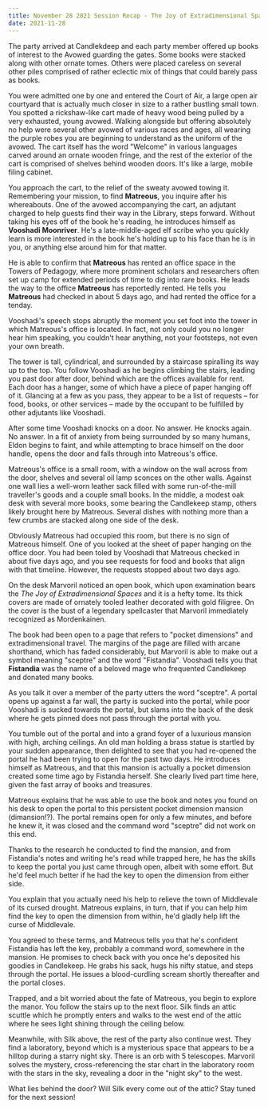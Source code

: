```yaml
---
title: November 28 2021 Session Recap - The Joy of Extradimensional Spaces
date: 2021-11-28
---
```


The party arrived at Candlekdeep and each party member offered up books of interest to the Avowed guarding the gates. Some books were stacked along with other ornate tomes. Others were placed careless on several other piles comprised of rather eclectic mix of things that could barely pass as books. 

You were admitted one by one and entered the Court of Air, a large open air courtyard that is actually much closer in size to a rather bustling small town. You spotted a rickshaw-like cart made of heavy wood being pulled by a very exhausted, young avowed. Walking alongside but offering absolutely no help were several other avowed of various races and ages, all wearing the purple robes you are beginning to understand as the uniform of the avowed. The cart itself has the word "Welcome" in various languages carved around an ornate wooden fringe, and the rest of the exterior of the cart is comprised of shelves behind wooden doors. It's like a large, mobile filing cabinet. 

You approach the cart, to the relief of the sweaty avowed towing it. Remembering your mission, to find **Matreous**, you inquire after his whereabouts. One of the avowed accompanying the cart, an adjutant charged to help guests find their way in the Library, steps forward. Without taking his eyes off of the book he's reading, he introduces himself as **Vooshadi Moonriver**. He's a late-middle-aged elf scribe who you quickly learn is more interested in the book he's holding up to his face than he is in you, or anything else around him for that matter. 

He is able to confirm that **Matreous** has rented an office space in the Towers of Pedagogy, where more prominent scholars and researchers often set up camp for extended periods of time to dig into rare books. He leads the way to the office **Matreous** has reportedly rented. He tells you **Matreous** had checked in about 5 days ago, and had rented the office for a tenday. 

Vooshadi's speech stops abruptly the moment you set foot into the tower in which Matreous's office is located. In fact, not only could you no longer hear him speaking, you couldn't hear anything, not your footsteps, not even your own breath. 

The tower is tall, cylindrical, and surrounded by a staircase spiralling its way up to the top. You follow Vooshadi as he begins climbing the stairs, leading you past door after door, behind which are the offices available for rent. Each door has a hanger, some of which have a piece of paper hanging off of it. Glancing at a few as you pass, they appear to be a list of requests – for food, books, or other services – made by the occupant to be fulfilled by other adjutants like Vooshadi. 

After some time Vooshadi knocks on a door. No answer. He knocks again. No answer. In a fit of anxiety from being surrounded by so many humans, Eldon begins to faint, and while attempting to brace himself on the door handle, opens the door and falls through into Matreous's office. 

Matreous's office is a small room, with a window on the wall across from the door, shelves and several oil lamp sconces on the other walls. Against one wall lies a well-worn leather sack filled with some run-of-the-mill traveller's goods and a couple small books. In the middle, a modest oak desk with several more books, some bearing the Candlekeep stamp, others likely brought here by Matreous. Several dishes with nothing more than a few crumbs are stacked along one side of the desk. 

Obviously Matreous had occupied this room, but there is no sign of Matreous himself. One of you looked at the sheet of paper hanging on the office door. You had been toled by Vooshadi that  Matreous checked in about five days ago, and you see requests for food and books that align with that timeline. However, the requests stopped about two days ago. 

On the desk Marvoril noticed an open book, which upon examination bears the _The Joy of Extradimensional Spaces_ and it is a hefty tome. Its thick covers are made of ornately tooled leather decorated with gold filigree. On the cover is the bust of a legendary spellcaster that Marvoril immediately recognized as Mordenkainen. 

The book had been open to a page that refers to "pocket dimensions" and extradimensional travel. The margins of the page are filled with arcane shorthand, which has faded considerably, but Marvoril is able to make out a symbol meaning "sceptre" and the word "Fistandia". Vooshadi tells you that **Fistandia** was the name of a beloved mage who frequented Candlekeep and donated many books. 

As you talk it over a member of the party utters the word "sceptre". A portal opens up against a far wall, the party is sucked into the portal, while poor Vooshadi is sucked towards the portal, but slams into the back of the desk where he gets pinned does not pass through the portal with you. 

You tumble out of the portal and into a grand foyer of a luxurious mansion with high, arching ceilings. An old man holding a brass statue is startled by your sudden appearance, then delighted to see that you had re-opened the portal he had been trying to open for the past two days. He introduces himself as Matreous, and that this mansion is actually a pocket dimension created some time ago by Fistandia herself. She clearly lived part time here, given the fast array of books and treasures. 

Matreous explains that he was able to use the book and notes you found on his desk to open the portal to this persistent pocket dimension mansion (dimansion!?). The portal remains open for only a few minutes, and before he knew it, it was closed and the command word "sceptre" did not work on this end. 

Thanks to the research he conducted to find the mansion, and from Fistandia's notes and writing he's read while trapped here, he has the skills to keep the portal you just came through open, albeit with some effort. But he'd feel much better if he had the key to open the dimension from either side. 

You explain that you actually need his help to relieve the town of Middlevale of its cursed drought. Matreous explains, in turn, that if you can help him find the key to open the dimension from within, he'd gladly help lift the curse of Middlevale. 

You agreed to these terms, and Matreous tells you that he's confident Fistandia has left the key, probably a command word, somewhere in the mansion. He promises to check back with you once he's deposited his goodies in Candlekeep. He grabs his sack, hugs his nifty statue, and steps through the portal. He issues a blood-curdling scream shortly thereafter and the portal closes.

Trapped, and a bit worried about the fate of Matreous, you begin to explore the manor. You follow the stairs up to the next floor. Silk finds an attic scuttle which he promptly enters and walks to the west end of the attic where he sees light shining through the ceiling below.

Meanwhile, with Silk above, the rest of the party also continue west. They find a laboratory, beyond which is a mysterious space that appears to be a hilltop during a starry night sky. There is an orb with 5 telescopes. Marvoril solves the mystery, cross-referencing the star chart in the laboratory room with the stars in the sky, revealing a door in the "night sky" to the west. 

What lies behind the door? Will Silk every come out of the attic? Stay tuned for the next session!